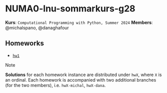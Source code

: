 # NUMA0-lnu-sommarkurs-g28

**Kurs**: `Computational Programming with Python, Summer 2024`
**Members**: @michalspano, @danaghafour

## Homeworks

- [`hw1`](https://github.com/michalspano/NUMA0-lnu-sommarkurs-g28/tree/hw1)

> [!NOTE]
> **Solutions** for each homework instance are distributed under `hwX`, where
> `X` is an ordinal. Each homework is accompanied with two additional branches
> (for the two members), i.e. `hwX-michal`, `hwX-dana`.
